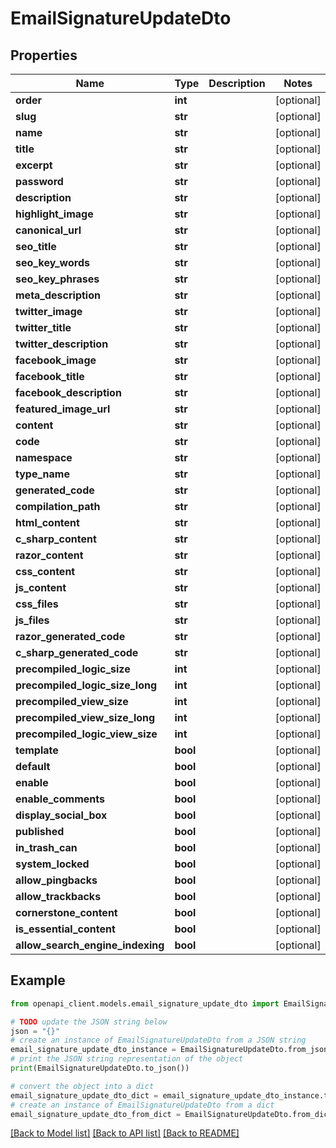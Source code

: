 # EmailSignatureUpdateDto


## Properties

Name | Type | Description | Notes
------------ | ------------- | ------------- | -------------
**order** | **int** |  | [optional] 
**slug** | **str** |  | [optional] 
**name** | **str** |  | [optional] 
**title** | **str** |  | [optional] 
**excerpt** | **str** |  | [optional] 
**password** | **str** |  | [optional] 
**description** | **str** |  | [optional] 
**highlight_image** | **str** |  | [optional] 
**canonical_url** | **str** |  | [optional] 
**seo_title** | **str** |  | [optional] 
**seo_key_words** | **str** |  | [optional] 
**seo_key_phrases** | **str** |  | [optional] 
**meta_description** | **str** |  | [optional] 
**twitter_image** | **str** |  | [optional] 
**twitter_title** | **str** |  | [optional] 
**twitter_description** | **str** |  | [optional] 
**facebook_image** | **str** |  | [optional] 
**facebook_title** | **str** |  | [optional] 
**facebook_description** | **str** |  | [optional] 
**featured_image_url** | **str** |  | [optional] 
**content** | **str** |  | [optional] 
**code** | **str** |  | [optional] 
**namespace** | **str** |  | [optional] 
**type_name** | **str** |  | [optional] 
**generated_code** | **str** |  | [optional] 
**compilation_path** | **str** |  | [optional] 
**html_content** | **str** |  | [optional] 
**c_sharp_content** | **str** |  | [optional] 
**razor_content** | **str** |  | [optional] 
**css_content** | **str** |  | [optional] 
**js_content** | **str** |  | [optional] 
**css_files** | **str** |  | [optional] 
**js_files** | **str** |  | [optional] 
**razor_generated_code** | **str** |  | [optional] 
**c_sharp_generated_code** | **str** |  | [optional] 
**precompiled_logic_size** | **int** |  | [optional] 
**precompiled_logic_size_long** | **int** |  | [optional] 
**precompiled_view_size** | **int** |  | [optional] 
**precompiled_view_size_long** | **int** |  | [optional] 
**precompiled_logic_view_size** | **int** |  | [optional] 
**template** | **bool** |  | [optional] 
**default** | **bool** |  | [optional] 
**enable** | **bool** |  | [optional] 
**enable_comments** | **bool** |  | [optional] 
**display_social_box** | **bool** |  | [optional] 
**published** | **bool** |  | [optional] 
**in_trash_can** | **bool** |  | [optional] 
**system_locked** | **bool** |  | [optional] 
**allow_pingbacks** | **bool** |  | [optional] 
**allow_trackbacks** | **bool** |  | [optional] 
**cornerstone_content** | **bool** |  | [optional] 
**is_essential_content** | **bool** |  | [optional] 
**allow_search_engine_indexing** | **bool** |  | [optional] 

## Example

```python
from openapi_client.models.email_signature_update_dto import EmailSignatureUpdateDto

# TODO update the JSON string below
json = "{}"
# create an instance of EmailSignatureUpdateDto from a JSON string
email_signature_update_dto_instance = EmailSignatureUpdateDto.from_json(json)
# print the JSON string representation of the object
print(EmailSignatureUpdateDto.to_json())

# convert the object into a dict
email_signature_update_dto_dict = email_signature_update_dto_instance.to_dict()
# create an instance of EmailSignatureUpdateDto from a dict
email_signature_update_dto_from_dict = EmailSignatureUpdateDto.from_dict(email_signature_update_dto_dict)
```
[[Back to Model list]](../README.md#documentation-for-models) [[Back to API list]](../README.md#documentation-for-api-endpoints) [[Back to README]](../README.md)


